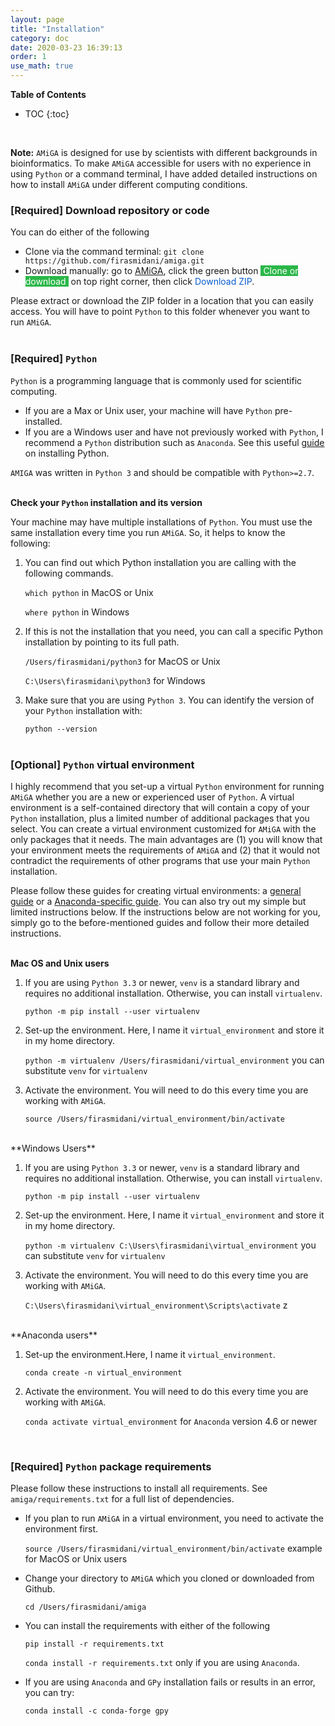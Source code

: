 ```yaml
---
layout: page
title: "Installation"
category: doc
date: 2020-03-23 16:39:13
order: 1
use_math: true
---
```


**Table of Contents**

* TOC
{:toc}
<br />

**Note:** `AMiGA` is designed for use by scientists with different backgrounds in bioinformatics. To make `AMiGA` accessible for users with no experience in using `Python` or a command terminal,  I have added detailed instructions on how to install `AMiGA` under different computing conditions.
<br />

### [Required] Download repository or code

You can do either of the following
<br />
- Clone via the command terminal: `git clone https://github.com/firasmidani/amiga.git`
- Download manually: go to <a href="https://github.com/firasmidani/amiga">AMiGA</a>, click the green button <span style="color:#ffffff;background-color:#2ab748">&nbsp;Clone or download&nbsp;</span> on top right corner, then click <span style="color:#075bd0;">Download ZIP</span>.

Please extract or download the ZIP folder in a location that you can easily access. You will have to point `Python` to this folder whenever you want to run `AMiGA`.
<br /><br />

### [Required] `Python`

`Python` is a programming language that is commonly used for scientific computing.

* If you are a Max or Unix user, your machine will have `Python` pre-installed.
* If you are a Windows user and have not previously worked with `Python`, I recommend a `Python` distribution such as `Anaconda`. See this useful [guide](https://fangohr.github.io/blog/installation-of-python-spyder-numpy-sympy-scipy-pytest-matplotlib-via-anaconda.html) on installing Python.

`AMIGA` was written in `Python 3` and should be compatible with `Python>=2.7`.
<br /><br />

**Check your `Python` installation and its version**

Your machine may have multiple installations of `Python`. You must use the same installation every time you run `AMiGA`. So, it helps to know the following:

1. You can find out which Python installation you are calling with the following commands.

    `which python` in MacOS or Unix

    `where python` in Windows

2. If this is not the installation that you need, you can call a specific Python installation by pointing to its full path.

    `/Users/firasmidani/python3`  for MacOS or Unix

    `C:\Users\firasmidani\python3` for Windows

3. Make sure that you are using `Python 3`. You can identify the version of your `Python` installation with:

    `python --version`
<br /><br />

### [Optional] `Python` virtual environment

I highly recommend that you set-up a virtual `Python` environment for running `AMiGA` whether you are a new or experienced user of `Python`.  A virtual environment is a self-contained directory that will contain a copy of your `Python` installation, plus a limited number of additional packages that you select. You can create a virtual environment customized for `AMiGA` with the only packages that it needs. The main advantages are (1) you will know that your environment meets the requirements of `AMiGA` and (2) that it would not contradict the requirements of other programs that use your main `Python` installation.

Please follow these guides for creating virtual environments: a <a href="https://packaging.python.org/guides/installing-using-pip-and-virtual-environments/">general guide</a> or a <a href="https://uoa-eresearch.github.io/eresearch-cookbook/recipe/2014/11/20/conda/">Anaconda-specific guide</a>. You can also try out my simple but limited instructions below. If the instructions below are not working for you, simply go to the before-mentioned guides and follow their more detailed instructions.
<br /><br />

**Mac OS and Unix users**

1. If you are using `Python 3.3` or newer, `venv` is a standard library and requires no additional installation. Otherwise, you can install `virtualenv`.

    `python -m pip install --user virtualenv`

2. Set-up the environment. Here, I name it `virtual_environment` and store it in my home directory.

    `python -m virtualenv /Users/firasmidani/virtual_environment`  you can substitute `venv` for `virtualenv`

3. Activate the environment. You will need to do this every time you are working with `AMiGA`.

    `source /Users/firasmidani/virtual_environment/bin/activate`

<br />
**Windows Users**

1. If you are using `Python 3.3` or newer, `venv` is a standard library and requires no additional installation. Otherwise, you can install `virtualenv`.

    `python -m pip install --user virtualenv`

2. Set-up the environment. Here, I name it `virtual_environment` and store it in my home directory.

    `python -m virtualenv C:\Users\firasmidani\virtual_environment`  you can substitute `venv` for `virtualenv`

3. Activate the environment. You will need to do this every time you are working with `AMiGA`.

    `C:\Users\firasmidani\virtual_environment\Scripts\activate`
z
<br />
**Anaconda users**

1. Set-up the environment.Here, I name it `virtual_environment`.

    `conda create -n virtual_environment`

2. Activate the environment. You will need to do this every time you are working with `AMiGA`.

    `conda activate virtual_environment`  for `Anaconda` version 4.6 or newer

<br />

### [Required] `Python` package requirements

Please follow these instructions to install all requirements. See `amiga/requirements.txt` for a full list of dependencies.

- If you plan to run `AMiGA` in a virtual environment, you need to activate the environment first.

    `source /Users/firasmidani/virtual_environment/bin/activate`  example for MacOS or Unix users

- Change your directory to `AMiGA` which you cloned or downloaded from Github.

    `cd /Users/firasmidani/amiga`

- You can install the requirements with either of the following

    `pip install -r requirements.txt`

    `conda install -r requirements.txt`  only if you are using `Anaconda`.

- If you are using `Anaconda` and `GPy` installation fails or results in an error, you can try:

    `conda install -c conda-forge gpy`
